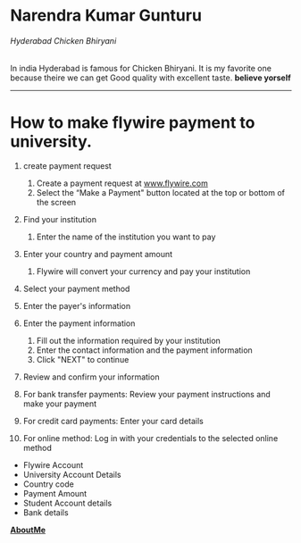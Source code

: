 # Narendra Kumar Gunturu
###### Hyderabad Chicken Bhiryani
In india Hyderabad is famous for Chicken Bhiryani. It is my favorite one because theire we can get Good quality with excellent taste.
**believe yorself**

***

# How to make flywire payment to university.

1. create payment request
    1. Create a payment request at www.flywire.com
    2. Select the “Make a Payment" button located at the top or bottom of the screen

2. Find your institution
    1. Enter the name of the institution you want to pay

3. Enter your country and payment amount
    1. Flywire will convert your currency and pay your institution

4. Select your payment method
5. Enter the payer's information
6. Enter the payment information
    1. Fill out the information required by your institution
    2. Enter the contact information and the payment information
    3. Click "NEXT" to continue

7. Review and confirm your information
8. For bank transfer payments: Review your payment instructions and make your payment
9. For credit card payments: Enter your card details
10.  For online method: Log in with your credentials to the selected online method

* Flywire Account
* University Account Details
* Country code
* Payment Amount
* Student Account details
* Bank details

 **[AboutMe](AboutMe.md)**
